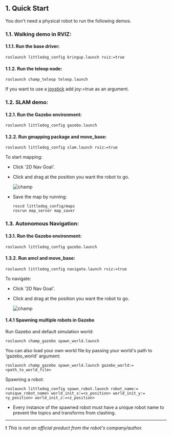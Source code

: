 
## 1. Quick Start

You don't need a physical robot to run the following demos.

### 1.1. Walking demo in RVIZ:

#### 1.1.1. Run the base driver:

    roslaunch littledog_config bringup.launch rviz:=true

#### 1.1.2. Run the teleop node:

    roslaunch champ_teleop teleop.launch

If you want to use a [joystick](https://www.logitechg.com/en-hk/products/gamepads/f710-wireless-gamepad.html) add joy:=true as an argument.


### 1.2. SLAM demo:

#### 1.2.1. Run the Gazebo environment:

    roslaunch littledog_config gazebo.launch

#### 1.2.2. Run gmapping package and move_base:

    roslaunch littledog_config slam.launch rviz:=true

To start mapping:

- Click '2D Nav Goal'.
- Click and drag at the position you want the robot to go.

   ![champ](https://raw.githubusercontent.com/chvmp/champ/master/docs/images/slam.gif)

- Save the map by running:

      roscd littledog_config/maps
      rosrun map_server map_saver

### 1.3. Autonomous Navigation:

#### 1.3.1. Run the Gazebo environment:

    roslaunch littledog_config gazebo.launch

#### 1.3.2. Run amcl and move_base:

    roslaunch littledog_config navigate.launch rviz:=true

To navigate:

- Click '2D Nav Goal'.
- Click and drag at the position you want the robot to go.

   ![champ](https://raw.githubusercontent.com/chvmp/champ/master/docs/images/navigation.gif)

#### 1.4.1 Spawning multiple robots in Gazebo

Run Gazebo and default simulation world:

    roslaunch champ_gazebo spawn_world.launch

You can also load your own world file by passing your world's path to 'gazebo_world' argument:

    roslaunch champ_gazebo spawn_world.launch gazebo_world:=<path_to_world_file>

Spawning a robot:

    roslaunch littledog_config spawn_robot.launch robot_name:=<unique_robot_name> world_init_x:=<x_position> world_init_y:=<y_position> world_init_z:=<z_position>


* Every instance of the spawned robot must have a unique robot name to prevent the topics and transforms from clashing.


---
:exclamation: *This is not an official product from the robot's company/author.*
